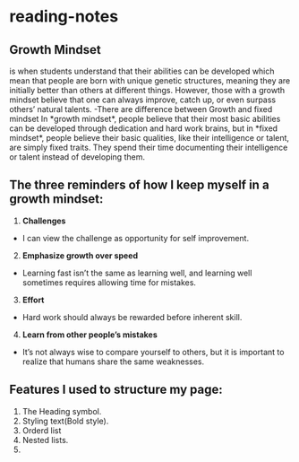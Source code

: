 # reading-notes
## Growth Mindset
is when students understand that their abilities can be developed which mean that people are born with unique genetic structures, meaning they are initially better than others at different things. However, those with a growth mindset believe that one can always improve, catch up, or even surpass others’ natural talents.
-There are difference between Growth and fixed mindset
In \*growth mindset\*, people believe that their most basic abilities can be developed through dedication and hard work brains, but in \*fixed mindset\*, people believe their basic qualities, like their intelligence or talent, are simply fixed traits. They spend their time documenting their intelligence or talent instead of developing them. 

## The three reminders of how I keep myself in a growth mindset:
1. **Challenges** 
 - I can view the challenge as opportunity for self improvement.

2. **Emphasize growth over speed**
  - Learning fast isn’t the same as learning well, and learning well sometimes requires allowing time for mistakes.
3. **Effort**
  - Hard work should always be rewarded before inherent skill.
4. **Learn from other people’s mistakes**
  - It’s not always wise to compare yourself to others, but it is important to realize that humans share the same weaknesses.

## Features I used to structure my page:
1. The Heading symbol.
2. Styling text(Bold style).
3. Orderd list
4. Nested lists.
5. 
